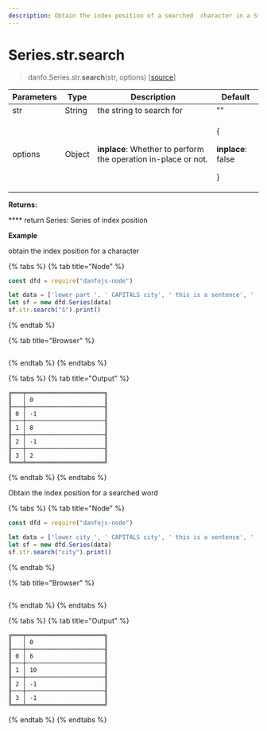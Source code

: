 ```yaml
---
description: Obtain the index position of a searched  character in a String
---
```


# Series.str.search

> danfo.Series.str.**search**(str, options)    \[[source](https://github.com/opensource9ja/danfojs/blob/master/danfojs/src/core/strings.js#L220)]



| Parameters | Type   | Description                                                     | Default                                                |
| ---------- | ------ | --------------------------------------------------------------- | ------------------------------------------------------ |
| str        | String | the string to search for                                        | ""                                                     |
| options    | Object | **inplace**: Whether to perform the operation in-place or not.  | <p>{</p><p><strong>inplace</strong>: false</p><p>}</p> |

**Returns:**

&#x20;    ****     return Series: Series of index position

**Example**

obtain the index position for a character

{% tabs %}
{% tab title="Node" %}
```javascript
const dfd = require("danfojs-node")

let data = ['lower part ', ' CAPITALS city', ' this is a sentence', '  SwAp CaSe']
let sf = new dfd.Series(data)
sf.str.search("S").print()
```
{% endtab %}

{% tab title="Browser" %}
```
```
{% endtab %}
{% endtabs %}

{% tabs %}
{% tab title="Output" %}
```
╔═══╤══════════════════════╗
║   │ 0                    ║
╟───┼──────────────────────╢
║ 0 │ -1                   ║
╟───┼──────────────────────╢
║ 1 │ 8                    ║
╟───┼──────────────────────╢
║ 2 │ -1                   ║
╟───┼──────────────────────╢
║ 3 │ 2                    ║
╚═══╧══════════════════════╝
```
{% endtab %}
{% endtabs %}

Obtain the index position for a searched word

{% tabs %}
{% tab title="Node" %}
```javascript
const dfd = require("danfojs-node")

let data = ['lower city ', ' CAPITALS city', ' this is a sentence', '  SwAp CaSe']
let sf = new dfd.Series(data)
sf.str.search("city").print()
```
{% endtab %}

{% tab title="Browser" %}
```
```
{% endtab %}
{% endtabs %}

{% tabs %}
{% tab title="Output" %}
```
╔═══╤══════════════════════╗
║   │ 0                    ║
╟───┼──────────────────────╢
║ 0 │ 6                    ║
╟───┼──────────────────────╢
║ 1 │ 10                   ║
╟───┼──────────────────────╢
║ 2 │ -1                   ║
╟───┼──────────────────────╢
║ 3 │ -1                   ║
╚═══╧══════════════════════╝
```
{% endtab %}
{% endtabs %}
